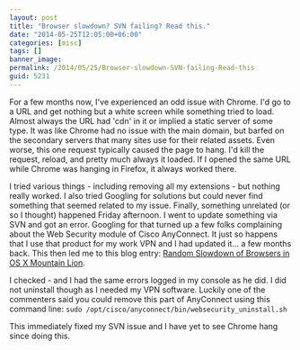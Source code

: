 ```yaml
---
layout: post
title: "Browser slowdown? SVN failing? Read this."
date: "2014-05-25T12:05:00+06:00"
categories: [misc]
tags: []
banner_image: 
permalink: /2014/05/25/Browser-slowdown-SVN-failing-Read-this
guid: 5231
---
```


<p>
For a few months now, I've experienced an odd issue with Chrome. I'd go to a URL and get nothing but a white screen while something tried to load. Almost always the URL had 'cdn' in it or implied a static server of some type. It was like Chrome had no issue with the main domain, but barfed on the secondary servers that many sites use for their related assets. Even worse, this one request typically caused the page to hang. I'd kill the request, reload, and pretty much always it loaded. If I opened the same URL while Chrome was hanging in Firefox, it always worked there. 
</p>
<!--more-->
<p>
I tried various things - including removing all my extensions - but nothing really worked. I also tried Googling for solutions but could never find something that seemed related to my issue. Finally, something unrelated (or so I thought) happened Friday afternoon. I went to update something via SVN and got an error. Googling for that turned up a few folks complaining about the Web Security module of Cisco AnyConnect. It just so happens that I use that product for my work VPN and I had updated it... a few months back. This then led me to this blog entry: <a href="http://www.thebitguru.com/blog/view/394-Random{% raw %}%20Slowdown%{% endraw %}20of{% raw %}%20Browsers%{% endraw %}20in{% raw %}%20OS%{% endraw %}20X{% raw %}%20Mountain%{% endraw %}20Lion">Random Slowdown of Browsers in OS X Mountain Lion</a>. 
</p>

<p>
I checked - and I had the same errors logged in my console as he did. I did not uninstall though as I needed my VPN software. Luckily one of the commenters said you could remove this part of AnyConnect using this command line: <code>sudo /opt/cisco/anyconnect/bin/websecurity_uninstall.sh</code>
</p>

<p>
This immediately fixed my SVN issue and I have yet to see Chrome hang since doing this.
</p>